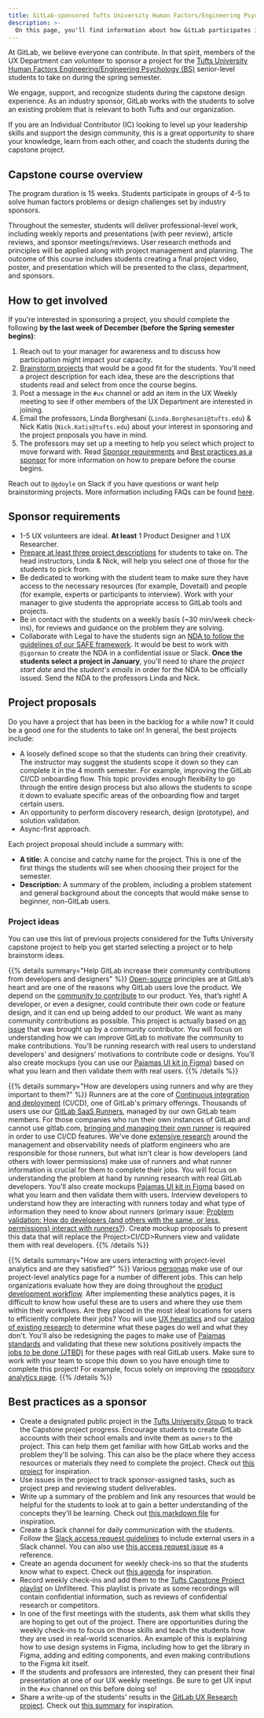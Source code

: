 ```yaml
---
title: GitLab-sponsored Tufts University Human Factors/Engineering Psychology Capstone Course
description: >-
  On this page, you'll find information about how GitLab participates in the Tufts University Capstone Project in the field of Human Factors Engineering.
---
```


At GitLab, we believe everyone can contribute. In that spirit, members of the UX Department can volunteer to sponsor a project for the [Tufts University Human Factors Engineering/Engineering Psychology (BS)](https://engineering.tufts.edu/me/current-students/undergraduate-program/bachelor-science-human-factors-engineering-bs) senior-level students to take on during the spring semester.

We engage, support, and recognize students during the capstone design experience. As an industry sponsor, GitLab works with the students to solve an existing problem that is relevant to both Tufts and our organization.

If you are an Individual Contributor (IC) looking to level up your leadership skills and support the design community, this is a great opportunity to share your knowledge, learn from each other, and coach the students during the capstone project.

## Capstone course overview

The program duration is 15 weeks. Students participate in groups of 4-5 to solve human factors problems or design challenges set by industry sponsors.

Throughout the semester, students will deliver professional-level work, including weekly reports and presentations (with peer review), article reviews, and sponsor meetings/reviews. User research methods and principles will be applied along with project management and planning. The outcome of this course includes students creating a final project video, poster, and presentation which will be presented to the class, department, and sponsors.

## How to get involved

If you're interested in sponsoring a project, you should complete the following **by the last week of December (before the Spring semester begins)**:

1. Reach out to your manager for awareness and to discuss how participation might impact your capacity.
1. [Brainstorm projects](#project-proposals) that would be a good fit for the students. You'll need a project description for each idea, these are the descriptions that students read and select from once the course begins.
1. Post a message in the `#ux` channel or add an item in the UX Weekly meeting to see if other members of the UX Department are interested in joining.
1. Email the professors, Linda Borghesani (`Linda.Borghesani@tufts.edu`) & Nick Katis (`Nick.Katis@tufts.edu`) about your interest in sponsoring and the project proposals you have in mind.
1. The professors may set up a meeting to help you select which project to move forward with. Read [Sponsor requirements](#sponsor-requirements) and [Best practices as a sponsor](#best-practices-as-a-sponsor) for more information on how to prepare before the course begins.

Reach out to `@gdoyle` on Slack if you have questions or want help brainstorming projects. More information including FAQs can be found [here](https://docs.google.com/document/d/1jA93GJCnmLdleKZjSunEqlHv3wSXTjLLvMNq9alXgf0/edit?usp=sharing).

## Sponsor requirements

- 1-5 UX volunteers are ideal. **At least** 1 Product Designer and 1 UX Researcher.
- [Prepare at least three project descriptions](#project-proposals) for students to take on. The head instructors, Linda & Nick, will help you select one of those for the students to pick from.
- Be dedicated to working with the student team to make sure they have access to the necessary resources (for example, Dovetail) and people (for example, experts or participants to interview). Work with your manager to give students the appropriate access to GitLab tools and projects.
- Be in contact with the students on a weekly basis (~30 min/week check-ins), for reviews and guidance on the problem they are solving.
- Collaborate with Legal to have the students sign an [NDA to follow the guidelines of our SAFE framework](https://gitlab.com/gitlab-org/gitlab-design/-/issues/2178#note_1254767831). It would be best to work with `@igorman` to create the NDA in a confidential issue or Slack. **Once the students select a project in January**, you'll need to share the *project start date* and the *student's emails* in order for the NDA to be officially issued. Send the NDA to the professors Linda and Nick.

## Project proposals

Do you have a project that has been in the backlog for a while now? It could be a good one for the students to take on! In general, the best projects include:
  - A loosely defined scope so that the students can bring their creativity. The instructor may suggest the students scope it down so they can complete it in the 4 month semester. For example, improving the GitLab CI/CD onboarding flow. This topic provides enough flexibility to go through the entire design process but also allows the students to scope it down to evaluate specific areas of the onboarding flow and target certain users.
  - An opportunity to perform discovery research, design (prototype), and solution validation.
  - Async-first approach.
  
Each project proposal should include a summary with:
 - **A title:** A concise and catchy name for the project. This is one of the first things the students will see when choosing their project for the semester.
 - **Description:** A summary of the problem, including a problem statement and general background about the concepts that would make sense to beginner, non-GitLab users.

### Project ideas

You can use this list of previous projects considered for the Tufts University capstone project to help you get started selecting a project or to help brainstorm ideas.

{{% details summary="Help GitLab increase their community contributions from developers and designers" %}}
[Open-source](https://www.redhat.com/en/topics/open-source/what-is-open-source) principles are at GitLab’s heart and are one of the reasons why GitLab users love the product. We depend on the [community to contribute](https://about.gitlab.com/community/contribute/) to our product. Yes, that’s right! A developer, or even a designer, could contribute their own code or feature design, and it can end up being added to our product. We want as many community contributions as possible. This project is actually based on [an issue](https://gitlab.com/gitlab-org/gitlab/-/issues/22578) that was brought up by a community contributor. You will focus on understanding how we can improve GitLab to motivate the community to make contributions. You’ll be running research with real users to understand developers’ and designers’ motivations to contribute code or designs. You’ll also create mockups (you can use our [Pajamas UI kit in Figma](https://www.figma.com/file/qEddyqCrI7kPSBjGmwkZzQ/Pajamas-UI-Kit)) based on what you learn and then validate them with real users.
{{% /details %}}

{{% details summary="How are developers using runners and why are they important to them?" %}}
Runners are at the core of [Continuous integration and deployment](https://docs.gitlab.com/ee/ci/) (CI/CD), one of GitLab's primary offerings. Thousands of users use our [GitLab SaaS Runners](https://docs.gitlab.com/ee/ci/runners/), managed by our own GitLab team members. For those companies who run their own instances of GitLab and cannot use gitlab.com, [bringing and managing their own runner](https://docs.gitlab.com/runner/fleet_scaling/) is required in order to use CI/CD features. We've done [extensive research](https://about.gitlab.com/handbook/engineering/development/ops/verify/runner/jtbd/#runner-enterprise-administration) around the management and observability needs of platform engineers who are responsible for those runners, but what isn't clear is how developers (and others with lower permissions) make use of runners and what runner information is crucial for them to complete their jobs. You will focus on understanding the problem at hand by running research with real GitLab developers. You'll also create mockups [Pajamas UI kit in Figma](https://www.figma.com/file/qEddyqCrI7kPSBjGmwkZzQ/Pajamas-UI-Kit) based on what you learn and then validate them with users.
Interview developers to understand how they are interacting with runners today and what type of information they need to know about runners (primary issue: [Problem validation: How do developers (and others with the same, or less, permissions) interact with runners?](https://gitlab.com/gitlab-org/ux-research/-/issues/225)). Create mockup proposals to present this data that will replace the Project>CI/CD>Runners view and validate them with real developers.
{{% /details %}}

{{% details summary="How are users interacting with project-level analytics and are they satisfied?" %}}
Various [personas](https://about.gitlab.com/handbook/product/personas/) make use of our project-level analytics page for a number of different jobs. This can help organizations evaluate how they are doing throughout the [product development workflow](https://about.gitlab.com/handbook/product-development-flow/). After implementing these analytics pages, it is difficult to know how useful these are to users and where they use them within their workflows. Are they placed in the most ideal locations for users to efficiently complete their jobs? You will use [UX heuristics](https://about.gitlab.com/handbook/product/ux/heuristics) and our [catalog of existing research](https://about.gitlab.com/handbook/product/ux/dovetail/) to determine what these pages do well and what they don't. You'll also be redesigning the pages to make use of [Pajamas standards](https://design.gitlab.com/) and validating that these new solutions positively impacts the [jobs to be done (JTBD)](https://about.gitlab.com/handbook/product/ux/jobs-to-be-done) for these pages with real GitLab users. Make sure to work with your team to scope this down so you have enough time to complete this project! For example, focus solely on improving the [repository analytics page](https://gitlab.com/gitlab-org/gitlab/-/issues/352074).
{{% /details %}}

## Best practices as a sponsor

- Create a designated public project in the [Tufts University Group](https://gitlab.com/tufts-university) to track the Capstone project progress. Encourage students to create GitLab accounts with their school emails and invite them as `owners` to the project. This can help them get familiar with how GitLab works and the problem they'll be solving. This can also be the place where they access resources or materials they need to complete the project. Check out [this project](https://gitlab.com/tufts-university/tufts-university-capstone) for inspiration.
- Use issues in the project to track sponsor-assigned tasks, such as project prep and reviewing student deliverables.
- Write up a summary of the problem and link any resources that would be helpful for the students to look at to gain a better understanding of the concepts they'll be learning. Check out [this markdown file](https://gitlab.com/tufts-university/tufts-university-capstone/-/blob/main/resources.mde) for inspiration.
- Create a Slack channel for daily communication with the students. Follow the [Slack access request guidelines](/handbook/business-technology/end-user-services/onboarding-access-requests/access-requests/#slack-google-groups-1password-vaults-or-groups-access-requests) to include external users in a Slack channel. You can also use [this access request issue](https://gitlab.com/gitlab-com/team-member-epics/access-requests/-/issues/20173) as a reference.
- Create an agenda document for weekly check-ins so that the students know what to expect. Check out [this agenda](https://docs.google.com/document/d/1vz6VfQZm6awRlu9p5GCZHxGbU_rbK1vMx1C_eFZJKyc/edit?usp=sharing) for inspiration.
- Record weekly check-ins and add them to the [Tufts Capstone Project playlist](https://www.youtube.com/watch?v=ykRgoFRjNkE&list=PL05JrBw4t0KoZr3rjOL2xv5c66_C526nE) on Unfiltered. This playlist is private as some recordings will contain confidential information, such as reviews of confidential research or competitors.
- In one of the first meetings with the students, ask them what skills they are hoping to get out of the project. There are opportunities during the weekly check-ins to focus on those skills and teach the students how they are used in real-world scenarios. An example of this is explaining how to use design systems in Figma, including how to get the library in Figma, adding and editing components, and even making contributions to the Figma kit itself.
- If the students and professors are interested, they can present their final presentation at one of our UX weekly meetings. Be sure to get UX input in the `#ux` channel on this before doing so!
- Share a write-up of the students' results in the [GitLab UX Research project](https://gitlab.com/gitlab-org/ux-research). Check out [this summary](https://gitlab.com/gitlab-org/ux-research/-/issues/2500) for inspiration.
